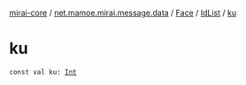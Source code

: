 [mirai-core](../../../index.md) / [net.mamoe.mirai.message.data](../../index.md) / [Face](../index.md) / [IdList](index.md) / [ku](./ku.md)

# ku

`const val ku: `[`Int`](https://kotlinlang.org/api/latest/jvm/stdlib/kotlin/-int/index.html)